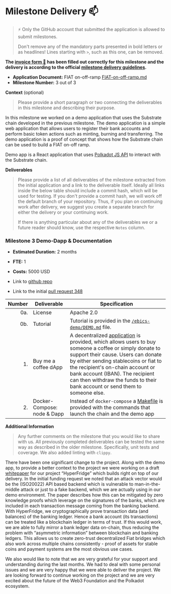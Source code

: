 # Milestone Delivery :mailbox:

> ⚡ Only the GitHub account that submitted the application is allowed to submit milestones. 
> 
> Don't remove any of the mandatory parts presented in bold letters or as headlines! Lines starting with `>`, such as this one, can be removed.

**The [invoice form :pencil:](https://docs.google.com/forms/d/e/1FAIpQLSfmNYaoCgrxyhzgoKQ0ynQvnNRoTmgApz9NrMp-hd8mhIiO0A/viewform) has been filled out correctly for this milestone and the delivery is according to the official [milestone delivery guidelines](https://github.com/w3f/Grants-Program/blob/master/docs/milestone-deliverables-guidelines.md).**  

* **Application Document:** FIAT on-off-ramp [FIAT-on-off-ramp.md](https://github.com/w3f/Open-Grants-Program/blob/master/applications/FIAT-on-off-ramp.md)
* **Milestone Number:** 3 out of 3

**Context** (optional)
> Please provide a short paragraph or two connecting the deliverables in this milestone and describing their purpose.

In this milestone we worked on a demo application that uses the Substrate chain developed in the previous milestone. The demo application is a simple web application that allows users to register their bank accounts and perform basic token actions such as minting, burning and transferring. The demo application is a proof of concept that shows how the Substrate chain can be used to build a FIAT on-off ramp. 

Demo app is a React application that uses [Polkadot JS API](https://polkadot.js.org/docs/api/start/) to interact with the Substrate chain.

**Deliverables**
> Please provide a list of all deliverables of the milestone extracted from the initial application and a link to the deliverable itself. Ideally all links inside the below table should include a commit hash, which will be used for testing. If you don't provide a commit hash, we will work off the default branch of your repository. Thus, if you plan on continuing work after delivery, we suggest you create a separate branch for either the delivery or your continuing work. 
> 
> If there is anything particular about any of the deliverables we or a future reader should know, use the respective `Notes` column.

### Milestone 3 Demo-Dapp & Documentation

* **Estimated Duration:** 2 months
* **FTE:**  1
* **Costs:** 5000 USD

* Link to [github repo](https://github.com/element36-io/ocw-ebics)
* Link to the initial [pull request 348](https://github.com/w3f/Open-Grants-Program/pull/348)


| Number | Deliverable | Specification |
| -----: | ----------- | ------------- |
| 0a. | License | Apache 2.0  |
| 0b. | Tutorial | Tutorial is provided in the [`/ebics-demo/DEMO.md`](https://github.com/element36-io/ocw-ebics/blob/main/ebics-demo/DEMO.md) file. |
| 1. | Buy me a coffee dApp | A decentralized [application](https://github.com/element36-io/ocw-ebics/tree/main/ebics-demo) is provided, which allows users to buy someone a coffee or simply donate to support their cause. Users can donate by either sending stablecoins or fiat to the recipient's on-chain account or bank account (IBAN). The recipient can then withdraw the funds to their bank account or send them to someone else. |
| 2. | Docker-Compose: node & Dapp | Instead of `docker-compose` a [Makefile](https://github.com/element36-io/ocw-ebics/blob/main/Makefile) is provided with the commands that launch the chain and the demo app |

**Additional Information**
> Any further comments on the milestone that you would like to share with us.
All previously completed deliverables can be tested the same way as described in the older milestone. Specifically, unit tests and coverage. We also added linting with `clippy`.

There have been one significant change to the project. Along with the demo app, to provide a better context to the project we were working on a draft [whitepaper](https://github.com/element36-io/ocw-ebics/blob/main/docs/hyperfridge-draft.pdf) for our project “HyperFridge” which builds right on top of our delivery. In the initial funding request we noted that an attack vector would be the (ISO20022) API based backend which is vulnerable to man-in-the-middle attack or just to a fake backend, which we are actually using in our demo environment. The paper describes how this can be mitigated by zero knowledge proofs which leverage on the signatures of the banks, which are included in each transaction message coming from the banking backend. With HyperFridge, we cryptographically prove transaction data (and balances) of the banking ledger.  Hence a bank account (its transactions) can be treated like a blockchain ledger in terms of trust. If this would work, we are able to fully mirror a bank ledger data  on-chain, thus reducing the problem with “asymmetric information” between blockchain and banking ledgers. This allows us to create zero-trust decentralized Fiat bridges which also work across multiple chains consistently - proof of assets for stable coins and payment systems are  the most obvious use cases.  

We also would like to note that we are very grateful for your support and understanding during the last months. We had to deal with some personal issues and we are very happy that we were able to deliver the project. We are looking forward to continue working on the project and we are very excited about the future of the Web3 Foundation and the Polkadot ecosystem.
